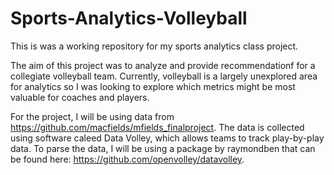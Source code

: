 # Sports-Analytics-Volleyball

This is was a working repository for my sports analytics class project.

The aim of this project was to analyze and provide recommendationf for a collegiate volleyball team. Currently, volleyball is a largely unexplored area for analytics so I was looking to explore which metrics might be most valuable for coaches and players.

For the project, I will be using data from https://github.com/macfields/mfields_finalproject. The data is collected using software caleed Data Volley, which allows teams to track play-by-play data. To parse the data, I will be using a package by raymondben that can be found here: https://github.com/openvolley/datavolley.


